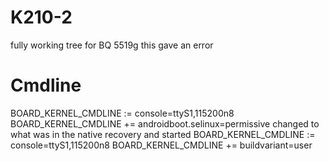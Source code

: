 # K210-2
fully working tree for BQ 5519g
this gave an error
# Cmdline
BOARD_KERNEL_CMDLINE := console=ttyS1,115200n8
BOARD_KERNEL_CMDLINE += androidboot.selinux=permissive
changed to what was in the native recovery and started
BOARD_KERNEL_CMDLINE := console=ttyS1,115200n8
BOARD_KERNEL_CMDLINE += buildvariant=user 
